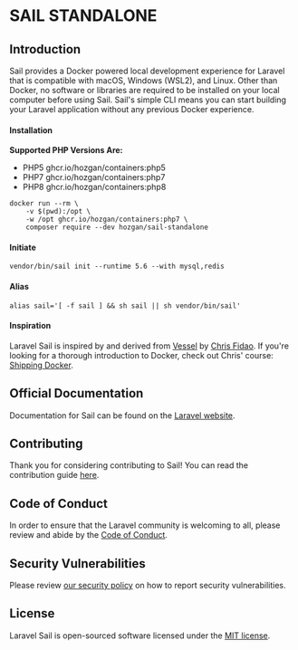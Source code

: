 # SAIL STANDALONE


## Introduction

Sail provides a Docker powered local development experience for Laravel that is compatible with macOS, Windows (WSL2), and Linux. Other than Docker, no software or libraries are required to be installed on your local computer before using Sail. Sail's simple CLI means you can start building your Laravel application without any previous Docker experience.


#### Installation

**Supported PHP Versions Are:**
- PHP5 ghcr.io/hozgan/containers:php5
- PHP7 ghcr.io/hozgan/containers:php7
- PHP8 ghcr.io/hozgan/containers:php8

```
docker run --rm \
    -v $(pwd):/opt \
    -w /opt ghcr.io/hozgan/containers:php7 \
    composer require --dev hozgan/sail-standalone 
```

#### Initiate
```
vendor/bin/sail init --runtime 5.6 --with mysql,redis
```

#### Alias

```
alias sail='[ -f sail ] && sh sail || sh vendor/bin/sail'
```

#### Inspiration

Laravel Sail is inspired by and derived from [Vessel](https://github.com/shipping-docker/vessel) by [Chris Fidao](https://github.com/fideloper). If you're looking for a thorough introduction to Docker, check out Chris' course: [Shipping Docker](https://serversforhackers.com/shipping-docker).

## Official Documentation

Documentation for Sail can be found on the [Laravel website](https://laravel.com/docs/sail).

## Contributing

Thank you for considering contributing to Sail! You can read the contribution guide [here](.github/CONTRIBUTING.md).

## Code of Conduct

In order to ensure that the Laravel community is welcoming to all, please review and abide by the [Code of Conduct](https://laravel.com/docs/contributions#code-of-conduct).

## Security Vulnerabilities

Please review [our security policy](https://github.com/laravel/sail/security/policy) on how to report security vulnerabilities.

## License

Laravel Sail is open-sourced software licensed under the [MIT license](LICENSE.md).
